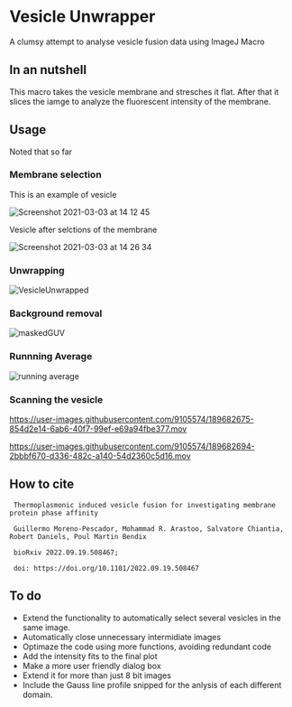 # Vesicle Unwrapper
A clumsy attempt to analyse vesicle fusion data using ImageJ Macro

## In an nutshell
This macro takes the vesicle membrane and stresches it flat. After that it slices the iamge to analyze the fluorescent intensity of the membrane.


## Usage

Noted that so far

### Membrane selection
This is an example of vesicle

![Screenshot 2021-03-03 at 14 12 45](https://user-images.githubusercontent.com/9105574/189682885-1472d86f-1876-451d-bef8-e7cb89cf30be.png) 

Vesicle after selctions of the membrane

![Screenshot 2021-03-03 at 14 26 34](https://user-images.githubusercontent.com/9105574/189682927-c99985a5-83aa-48f6-9765-0416e473315c.png)

### Unwrapping
 ![VesicleUnwrapped](https://user-images.githubusercontent.com/9105574/189683398-d0b23277-5498-4649-b284-12d1d0b34023.png)

### Background removal
![maskedGUV](https://user-images.githubusercontent.com/9105574/189683469-23b01e97-7e70-4f6a-9e47-cd38cf12fa3c.png)

### Runnning Average
![running average](https://user-images.githubusercontent.com/9105574/189683525-6f162865-e132-4fcc-8c86-9ec0f4a9ee15.png)

### Scanning the vesicle



https://user-images.githubusercontent.com/9105574/189682675-854d2e14-6ab6-40f7-99ef-e69a94fbe377.mov





https://user-images.githubusercontent.com/9105574/189682694-2bbbf670-d336-482c-a140-54d2360c5d16.mov






## How to cite

     Thermoplasmonic induced vesicle fusion for investigating membrane protein phase affinity
   
     Guillermo Moreno-Pescador, Mohammad R. Arastoo, Salvatore Chiantia, Robert Daniels, Poul Martin Bendix
   
     bioRxiv 2022.09.19.508467; 
   
     doi: https://doi.org/10.1101/2022.09.19.508467

## To do

- Extend the functionality to automatically select several vesicles in the same image.
- Automatically close unnecessary intermidiate images
- Optimaze the code using more functions, avoiding redundant code
- Add the intensity fits to the final plot
- Make a more user friendly dialog box
- Extend it for more than just 8 bit images
- Include the Gauss line profile snipped for the anlysis of each different domain.
